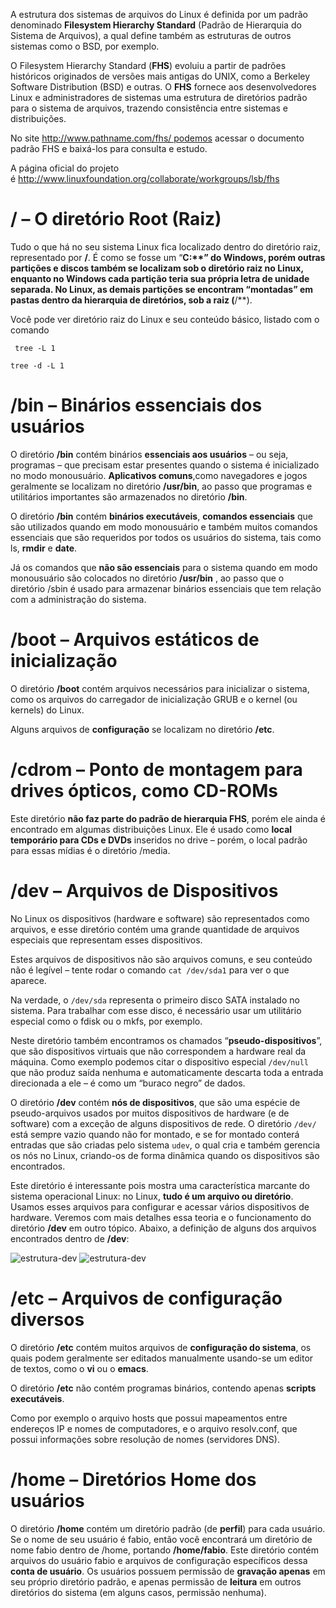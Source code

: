 A estrutura dos sistemas de arquivos do Linux é definida por um padrão denominado **Filesystem Hierarchy Standard** (Padrão de Hierarquia do Sistema de Arquivos), a qual define também as estruturas de outros sistemas como o BSD, por exemplo.



O Filesystem Hierarchy Standard (**FHS**) evoluiu a partir de padrões históricos originados de versões mais antigas do UNIX, como a Berkeley Software Distribution (BSD) e outras. O **FHS** fornece aos desenvolvedores Linux e administradores de sistemas uma estrutura de diretórios padrão para o sistema de arquivos, trazendo consistência entre sistemas e distribuições.



No site http://www.pathname.com/fhs/ podemos acessar o documento padrão FHS e baixá-los para consulta e estudo.



A página oficial do projeto é http://www.linuxfoundation.org/collaborate/workgroups/lsb/fhs





# / – O diretório Root (Raiz)





Tudo o que há no seu sistema Linux fica localizado dentro do diretório raiz, representado por **/**. É como se fosse um “**C:\**” do Windows, porém **outras partições** e discos também se localizam sob o diretório raiz no Linux, enquanto no Windows cada partição teria sua própria letra de unidade separada. No Linux, as demais partições se encontram “**montadas**” em **pastas** dentro da hierarquia de diretórios, sob a raiz (**/**).


Você pode ver diretório raiz do Linux e seu conteúdo básico, listado com o comando
```
 tree -L 1
```

```
tree -d -L 1
```

# /bin – Binários essenciais dos usuários



O diretório **/bin** contém binários **essenciais aos usuários** – ou seja, programas – que precisam estar presentes quando o sistema é inicializado no modo monousuário. **Aplicativos comuns**,como navegadores e jogos geralmente se localizam no diretório **/usr/bin**, ao passo que programas e utilitários importantes são armazenados no diretório **/bin**.



O diretório **/bin** contém **binários executáveis**, **comandos essenciais** que são utilizados quando em modo monousuário e também muitos comandos essenciais que são requeridos por todos os usuários do sistema, tais como ls, **rmdir** e **date**.



Já os comandos que **não são essenciais** para o sistema quando em modo monousuário são colocados no diretório **/usr/bin** , ao passo que o diretório /sbin é usado para armazenar binários essenciais que tem relação com a administração do sistema.



# /boot – Arquivos estáticos de inicialização



O diretório **/boot** contém arquivos necessários para inicializar o sistema, como os arquivos do carregador de inicialização GRUB e o kernel (ou kernels) do Linux. 

Alguns arquivos de **configuração** se localizam no diretório **/etc**.



# /cdrom – Ponto de montagem para drives ópticos, como CD-ROMs



Este diretório **não faz parte do padrão de hierarquia FHS**, porém ele ainda é encontrado em algumas distribuições Linux. Ele é usado como **local temporário para CDs e DVDs** inseridos no drive – porém, o local padrão para essas mídias é o diretório /media.



# /dev – Arquivos de Dispositivos




No Linux os dispositivos (hardware e software) são representados como arquivos, e esse diretório contém uma grande quantidade de arquivos especiais que representam esses dispositivos.





Estes arquivos de dispositivos não são arquivos comuns, e seu conteúdo não é legível – tente rodar o comando `cat /dev/sda1` para ver o que aparece.





Na verdade, o `/dev/sda` representa o primeiro disco SATA instalado no sistema. Para trabalhar com esse disco, é necessário usar um utilitário especial como o fdisk ou o mkfs, por exemplo.





Neste diretório também encontramos os chamados “**pseudo-dispositivos**”, que são dispositivos virtuais que não correspondem a hardware real da máquina. Como exemplo podemos citar o dispositivo especial `/dev/null` que não produz saída nenhuma e automaticamente descarta toda a entrada direcionada a ele – é como um “buraco negro” de dados.





O diretório **/dev** contém **nós de dispositivos**, que são uma espécie de pseudo-arquivos usados por muitos dispositivos de hardware (e de software) com a exceção de alguns dispositivos de rede. O diretório `/dev/` está sempre vazio quando não for montado, e se for montado conterá entradas que são criadas pelo sistema `udev`, o qual cria e também gerencia os nós no Linux, criando-os de forma dinâmica quando os dispositivos são encontrados.





Este diretório é interessante pois mostra uma característica marcante do sistema operacional Linux: no Linux, **tudo é um arquivo ou diretório**. Usamos esses arquivos para configurar e acessar vários dispositivos de hardware. Veremos com mais detalhes essa teoria e o funcionamento do diretório **/dev** em outro tópico. Abaixo, a definição de alguns dos arquivos encontrados dentro de **/dev**:

![estrutura-dev](../../img/estrutura-dev.png)
![estrutura-dev](../../img/estrutura-dev2.png)

# /etc – Arquivos de configuração diversos




O diretório **/etc** contém muitos arquivos de **configuração do sistema**, os quais podem geralmente ser editados manualmente usando-se um editor de textos, como o **vi** ou o **emacs**.





O diretório **/etc** não contém programas binários, contendo apenas **scripts executáveis**. 



Como por exemplo o arquivo hosts que possui mapeamentos entre endereços IP e nomes de computadores, e o arquivo resolv.conf, que possui informações sobre resolução de nomes (servidores DNS).



# /home – Diretórios Home dos usuários



O diretório **/home** contém um diretório padrão (de **perfil**) para cada usuário. Se o nome de seu usuário é fabio, então você encontrará um diretório de nome fabio dentro de /home, portando **/home/fabio**. Este diretório contém arquivos do usuário fabio e arquivos de configuração específicos dessa **conta de usuário**. Os usuários possuem permissão de **gravação apenas** em seu próprio diretório padrão, e apenas permissão de **leitura** em outros diretórios do sistema (em alguns casos, permissão nenhuma).

